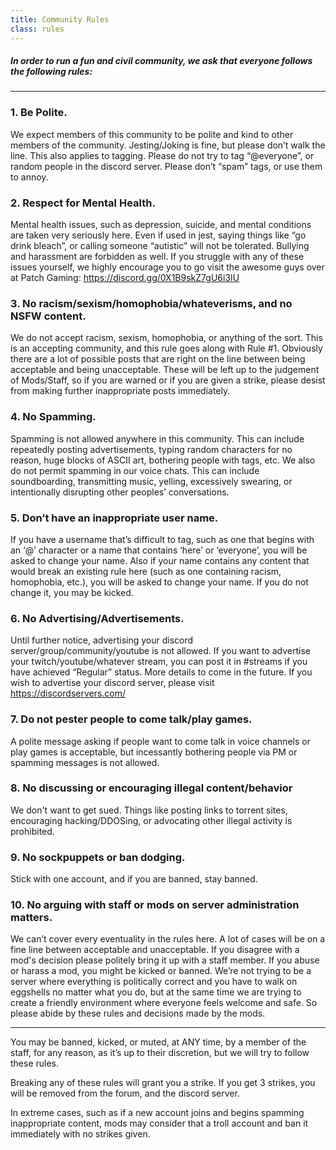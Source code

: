 ```yaml
---
title: Community Rules
class: rules
---
```


##### In order to run a fun and civil community, we ask that everyone follows the following rules:

---

### 1. **Be Polite.**  
We expect members of this community to be polite and kind to other members of the community. Jesting/Joking is fine, but please don’t walk the line. This also applies to tagging. Please do not try to tag “@everyone”, or random people in the discord server.  Please don’t “spam” tags, or use them to annoy.  


### 2. **Respect for Mental Health.**  
Mental health issues, such as depression, suicide, and mental conditions are taken very seriously here.  Even if used in jest, saying things like “go drink bleach”, or calling someone “autistic” will not be tolerated.  Bullying and harassment are forbidden as well. If you struggle with any of these issues yourself, we highly encourage you to go visit the awesome guys over at Patch Gaming: https://discord.gg/0X1B9skZ7gU6i3IU


### 3. **No racism/sexism/homophobia/whateverisms, and no NSFW content.**  
We do not accept racism, sexism, homophobia, or anything of the sort. This is an accepting community, and this rule goes along with Rule #1. Obviously there are a lot of possible posts that are right on the line between being acceptable and being unacceptable.  These will be left up to the judgement of Mods/Staff, so if you are warned or if you are given a strike, please desist from making further inappropriate posts immediately.  


### 4. **No Spamming.**  
Spamming is not allowed anywhere in this community.  This can include repeatedly posting advertisements, typing random characters for no reason, huge blocks of ASCII art, bothering people with tags, etc.  We also do not permit spamming in our voice chats.  This can include soundboarding, transmitting music, yelling, excessively swearing, or intentionally disrupting other peoples’ conversations.


### 5. **Don’t have an inappropriate user name.**  
If you have a username that’s difficult to tag, such as one that begins with an ‘@’ character or a name that contains ‘here’ or ‘everyone’, you will be asked to change your name.  Also if your name contains any content that would break an existing rule here (such as one containing racism, homophobia, etc.), you will be asked to change your name.  If you do not change it, you may be kicked.


### 6. **No Advertising/Advertisements.**  
Until further notice, advertising your discord server/group/community/youtube is not allowed. If you want to advertise your twitch/youtube/whatever stream, you can post it in #streams if you have achieved “Regular” status. More details to come in the future. If you wish to advertise your discord server, please visit https://discordservers.com/


### 7. **Do not pester people to come talk/play games.**  
A polite message asking if people want to come talk in voice channels or play games is acceptable, but incessantly bothering people via PM or spamming messages is not allowed.


### 8. **No discussing or encouraging illegal content/behavior**
We don't want to get sued.  Things like posting links to torrent sites, encouraging hacking/DDOSing, or advocating other illegal activity is prohibited.


### 9. **No sockpuppets or ban dodging.**  
Stick with one account, and if you are banned, stay banned.


### 10. **No arguing with staff or mods on server administration matters.**
We can’t cover every eventuality in the rules here.  A lot of cases will be on a fine line between acceptable and unacceptable.  If you disagree with a mod's decision please politely bring it up with a staff member.  If you abuse or harass a mod, you might be kicked or banned.  We’re not trying to be a server where everything is politically correct and you have to walk on eggshells no matter what you do, but at the same time we are trying to create a friendly environment where everyone feels welcome and safe.  So please abide by these rules and decisions made by the mods.

___ 

You may be banned, kicked, or muted, at ANY time, by a member of the staff, for any reason, as it’s up to their discretion, but we will try to follow these rules.

Breaking any of these rules will grant you a strike. If you get 3 strikes, you will be removed from the forum, and the discord server.

In extreme cases, such as if a new account joins and begins spamming inappropriate content, mods may consider that a troll account and ban it immediately with no strikes given.

